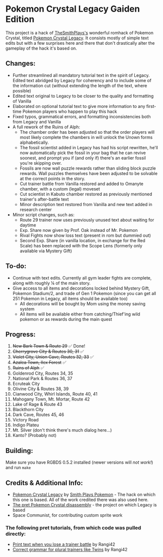 # Pokemon Crystal Legacy Gaiden Edition

This project is a hack of [TheSmithPlays's](https://www.youtube.com/@smithplayspokemon) wonderful romhack of Pokemon Crystal, titled [Pokemon Crystal Legacy](https://github.com/cRz-Shadows/Pokemon_Crystal_Legacy). It consists mostly of simple text edits but with a few surprises here and there that don't drastically alter the gameplay of the hack it's based on.

## Changes:
* Further streamlined all mandatory tutorial text in the spirit of Legacy. Edited text abridged by Legacy for coherency and to include some of the information cut (without extending the length of the text, where possible)
* Edited text original to Legacy to be closer to the quality and formatting of Vanilla
* Elaborated on optional tutorial text to give more information to any first-time Pokemon players who happen to play this hack
* Fixed typos, grammatical errors, and formatting inconsistencies both from Legacy and Vanilla
* A full rework of the Ruins of Alph:
    * The chamber order has been adjusted so that the order players will most likely complete the chambers in will unlock the Unown forms alphabetically.
    * The fossil scientist added in Legacy has had his script rewritten, he'll now automatically pick the fossil in your bag that he can revive soonest, and prompt you if (and only if) there's an earlier fossil you're skipping over.
    * Fossils are now wall puzzle rewards rather than sliding block puzzle rewards. Wall puzzles themselves have been adjusted to be solvable at the correct points in the story.
    * Cut trainer battle from Vanilla restored and added to Omanyte chamber, with a custom (legal) moveset
    * Cut scientist in Kabuto chamber restored as previously mentioned trainer's after-battle text
    * Minor description text restored from Vanilla and new text added in research center
* Minor script changes, such as:
    * Route 29 trainer now uses previously unused text about waiting for daytime
    * Exp. Share now given by Prof. Oak instead of Mr. Pokemon
    * Rival Fights now show loss text (present in rom but dummied out)
    * Second Exp. Share (in vanilla location, in exchange for the Red Scale) has been replaced with the Scope Lens (formerly only available via Mystery Gift)

## To-do:
* Continue with text edits. Currently all gym leader fights are complete, along with roughly ¼ of the main story.
* Give access to all items and decorations locked behind Mystery Gift, Pokemon Stadium/2, and trade of Gen 1 Pokemon (since you can get all 251 Pokemon in Legacy, all items should be available too)
    * All decorations will be bought by Mom using the money saving system
    * All items will be available either from catching/Thief'ing wild pokemon or as rewards during the main quest

## Progress:
1. ~~New Bark Town & Route 29~~ ✅ Done!
2. ~~Cherrygrove City & Routes 30, 31~~ ✅
3. ~~Violet City, Union Cave, Routes 32, 33~~ ✅
4. ~~Azalea Town, Ilex Forest~~ ✅
5. ~~Ruins of Alph~~ ✅
6. Goldenrod City, Routes 34, 35
7. National Park & Routes 36, 37
8. Ecruteak City
9. Olivine City & Routes 38, 39
10. Cianwood City, Whirl Islands, Route 40, 41
11. Mahogany Town, Mt. Mortar, Route 42
12. Lake of Rage & Route 43
13. Blackthorn City
14. Dark Cave, Routes 45, 46
15. Victory Road
16. Indigo Plateu
17. Mt. Silver (don't think there's much dialog here…)
18. Kanto? (Probably not)

## Building:
Make sure you have RGBDS 0.5.2 installed (newer versions will _not work!_) and run `make`

## Credits & Additional Info:
* [Pokemon Crystal Legacy](https://github.com/cRz-Shadows/Pokemon_Crystal_Legacy) by [Smith Plays Pokemon](https://www.youtube.com/@smithplayspokemon) - The hack on which this one is based. All of the work credited there was also used here.
* [The pret Pokemon Crystal disassembly](https://github.com/pret/pokecrystal) - the project on which Legacy is based
* Space Communist, for contributing custom sprite work

### The following pret tutorials, from which code was pulled directly:
* [Print text when you lose a trainer battle](https://github.com/pret/pokecrystal/wiki/Print-text-when-you-lose-a-trainer-battle) by Rangi42
* [Correct grammar for plural trainers like Twins](https://github.com/pret/pokecrystal/wiki/Correct-grammar-for-plural-trainers-like-Twins) by Rangi42
